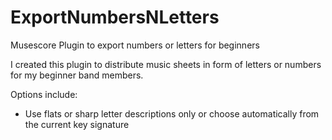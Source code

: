 # ExportNumbersNLetters
Musescore Plugin to export numbers or letters for beginners

I created this plugin to distribute music sheets in form of letters or numbers for my beginner band members.

Options include:

- Use flats or sharp letter descriptions only or choose automatically from the current key signature

